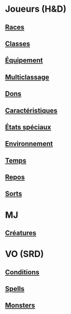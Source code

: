 # Joueurs (H&D)

## [Races](races_hd.md)

## [Classes](classes_hd.md)

## [Équipement](equipment_hd.md)

## [Multiclassage](multiclassing_hd.md)

## [Dons](feats_hd.md)

## [Caractéristiques](abilities_hd.md)

## [États spéciaux](conditions_hd.md)

## [Environnement](environment_hd.md)

## [Temps](time_hd.md)

## [Repos](resting_hd.md)

## [Sorts](spells_hd.md)

# MJ

## [Créatures](monsters_hd.md)

# VO (SRD)

## [Conditions](conditions_vo.md)

## [Spells](spells_vo.md)

## [Monsters](monsters_vo.md)

